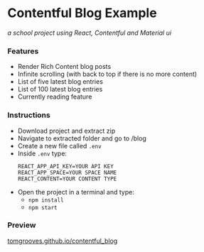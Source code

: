 # Contentful Blog Example
*a school project using React, Contentful and Material ui*

### Features ###
  * Render Rich Content blog posts
  * Infinite scrolling (with back to top if there is no more content)
  * List of five latest blog entries
  * List of 100 latest blog entries
  * Currently reading feature

### Instructions ###
  * Download project and extract zip
  * Navigate to extracted folder and go to /blog
  * Create a new file called `.env`
  * Inside `.env` type: 
    ```  
    REACT_APP_API_KEY=YOUR API KEY
    REACT_APP_SPACE=YOUR SPACE NAME
    REACT_CONTENT=YOUR CONTENT TYPE 
    ```
  * Open the project in a terminal and type: 
    * `npm install`
    * `npm start`

### Preview ###
[tomgrooves.github.io/contentful_blog](https://tomgrooves.github.io/contentful_blog "Link to Blog")